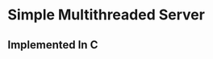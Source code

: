 <h1 style="{text-tranform: bold; color: light-green; text-size: 30px;}">Simple Multithreaded Server</h1>
<h2 style="{color: light-green;}">Implemented In C</h2>
